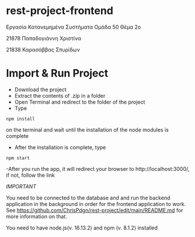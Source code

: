 # rest-project-frontend
Εργασία Κατανεμημένα Συστήματα Ομάδα 50 Θέμα 2ο

21878 Παπαδογιάννη Χριστίνα

21838 Καρασάββας Σπυρίδων  

# Import & Run Project  
- Download the project  
- Extract the contents of .zip in a folder  
- Open Terminal and redirect to the folder of the project
- Type
```
npm install
```
on the terminal and wait until the installation of the node modules is complete
- After the installation is complete, type 
```
npm start
```
-After you run the app, it will redirect your browser to http://localhost:3000/, if not, follow the link

*IMPORTANT*

You need to be connected to the database and and run the backend application in the background in order for the frontend application to work. 
See https://github.com/ChrisPdgn/rest-project/edit/main/README.md for more information on that.


You need to have node.js(v. 16.13.2) and npm (v. 8.1.2) installed 
